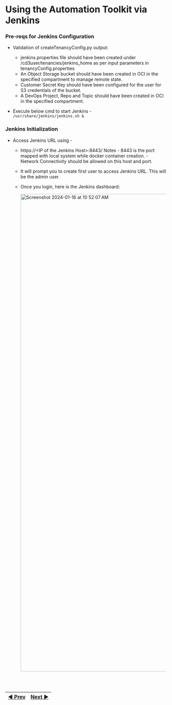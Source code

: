 # Using the Automation Toolkit via Jenkins

### **Pre-reqs for Jenkins Configuration**
* Validation of createTenancyConfig.py output:
  - jenkins.properties file should have been created under /cd3user/tenancies/jenkins_home  as per input parameters in tenancyConfig.properties<br>
  - An Object Storage bucket should have been created in OCI in the specified compartment to manage remote state. <br>
  - Customer Secret Key should have been configured for the user for S3 credentials of the bucket. <br>
  - A DevOps Project, Repo and Topic should have been created in OCI in the specified compartment. <br>

* Execute below cmd to start Jenkins - <br>
```/usr/share/jenkins/jenkins.sh &```

### **Jenkins Initialization**
* Access Jenkins URL using -
  - https://\<IP of the Jenkins Host\>:8443/
    Notes  - 8443 is the port mapped with local system while docker container creation.
           - Network Connectivity should be allowed on this host and port.
  - It will prompt you to create first user to access Jenkins URL. This will be the admin user.
  - Once you login, here is the Jenkins dashboard:
    
    <img width="1486" alt="Screenshot 2024-01-16 at 10 52 07 AM" src="https://github.com/oracle-devrel/cd3-automation-toolkit/assets/103508105/444db549-75fb-474f-b5d1-89f33c76749c">

<br><br>
<div align='center'>

| <a href="/cd3_automation_toolkit/documentation/user_guide/RunningAutomationToolkit.md">:arrow_backward: Prev</a> | <a href="/cd3_automation_toolkit/documentation/user_guide/GreenField-Jenkins.md">Next :arrow_forward:</a> |
| :---- | -------: |
  
</div>

